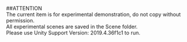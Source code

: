 ##ATTENTION<br />
The current item is for experimental demonstration, do not copy without permission.<br />
All experimental scenes are saved in the Scene folder. <br />
Please use Unity Support Version: 2019.4.36f1c1 to run.<br />

